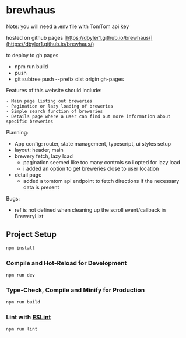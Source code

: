# brewhaus

Note: you will need a .env file with TomTom api key

hosted on github pages [https://dbyler1.github.io/brewhaus/](https://dbyler1.github.io/brewhaus/)

to deploy to gh pages

- npm run build
- push
- git subtree push --prefix dist origin gh-pages

Features of this website should include:

    - Main page listing out breweries
    - Pagination or lazy loading of breweries
    - Simple search function of breweries
    - Details page where a user can find out more information about specific breweries

Planning:

- App config: router, state management, typescript, ui styles setup
- layout: header, main
- brewery fetch, lazy load
  - pagination seemed like too many controls so i opted for lazy load
  - i added an option to get breweries close to user location
- detail page
  - added a tomtom api endpoint to fetch directions if the necessary data is present

Bugs:

- ref is not defined when cleaning up the scroll event/callback in BreweryList

## Project Setup

```sh
npm install
```

### Compile and Hot-Reload for Development

```sh
npm run dev
```

### Type-Check, Compile and Minify for Production

```sh
npm run build
```

### Lint with [ESLint](https://eslint.org/)

```sh
npm run lint
```
